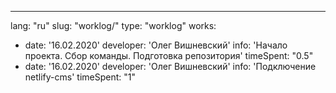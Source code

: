 ---
lang: "ru"
slug: "worklog/"
type: "worklog"
works:
  - date: '16.02.2020'
    developer: 'Олег Вишневский'
    info: 'Начало проекта. Сбор команды. Подготовка репозитория'
    timeSpent: "0.5"
  - date: '16.02.2020'
    developer: 'Олег Вишневский'
    info: 'Подключение netlify-cms'
    timeSpent: "1"      
